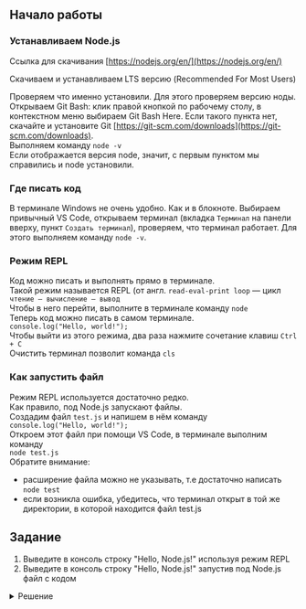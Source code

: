 ## Начало работы

### Устанавливаем Node.js
Ссылка для скачивания [https://nodejs.org/en/](https://nodejs.org/en/)

Скачиваем и устанавливаем LTS версию (Recommended For Most Users)

Проверяем что именно установили. Для этого проверяем версию ноды.  
Открываем Git Bash: клик правой кнопкой по рабочему столу, в контекстном меню выбираем Git Bash Here. Если такого пункта нет, скачайте и установите Git [https://git-scm.com/downloads](https://git-scm.com/downloads).  
Выполняем команду `node -v`  
Если отображается версия node, значит, с первым пунктом мы справились и node установили.

### Где писать код
В терминале Windows не очень удобно. Как и в блокноте. Выбираем привычный VS Code, открываем терминал (вкладка `Терминал` на панели вверху, пункт `Создать терминал`), проверяем, что терминал работает. Для этого выполняем команду `node -v`.

### Режим REPL
Код можно писать и выполнять прямо в терминале.  
Такой режим называется REPL (от англ. `read-eval-print loop` — цикл `чтение — вычисление — вывод`  
Чтобы в него перейти, выполните в терминале команду 
```node```  
Теперь код можно писать в самом терминале.  
```console.log("Hello, world!");```  
Чтобы выйти из этого режима, два раза нажмите сочетание клавиш `Ctrl + С`  
Очистить терминал позволит команда `cls`

### Как запустить файл
Режим REPL используется достаточно редко.  
Как правило, под Node.js запускают файлы.  
Создадим файл `test.js` и напишем в нём команду  
```console.log("Hello, world!");```  
Откроем этот файл при помощи VS Code, в терминале выполним команду  
```node test.js```  
Обратите внимание:
- расширение файла можно не указывать, т.е достаточно написать `node test`
- если возникла ошибка, убедитесь, что терминал открыт в той же директории, в которой находится файл test.js

## Задание
1) Выведите в консоль строку "Hello, Node.js!" используя режим REPL
2) Выведите в консоль строку "Hello, Node.js!" запустив под Node.js файл с кодом

<details>
  <summary>Решение</summary>

  `console.log("Hello, Node.js!");`
</details>